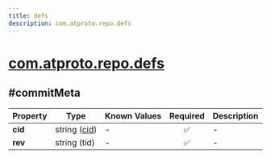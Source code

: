 ```yaml
---
title: defs
description: com.atproto.repo.defs
---
```


# [com.atproto.repo.defs](https://github.com/myConsciousness/atproto.dart/blob/main/lexicons/com/atproto/repo/defs.json)

## #commitMeta

| Property | Type | Known Values | Required | Description |
| --- | --- | --- | :---: | --- |
| **cid** | string ([cid](https://atproto.com/specs/repository#cid-formats)) | - | ✅ | - |
| **rev** | string (tid) | - | ✅ | - |
